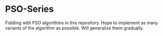 # PSO-Series
Fiddling with PSO algorithms in this repository. Hope to implement as many variants of the algorithm as possible. Will generalize them gradually.
